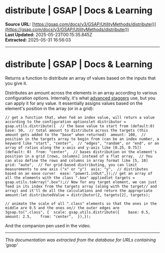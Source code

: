 # distribute | GSAP | Docs & Learning

**Source URL:** [https://gsap.com/docs/v3/GSAP/UtilityMethods/distribute()](https://gsap.com/docs/v3/GSAP/UtilityMethods/distribute())  
**Last Updated:** 2025-05-23T00:15:35.845Z  
**Extracted:** 2025-05-31 16:56:03

---

# distribute | GSAP | Docs & Learning

Returns a function to distribute an array of values based on the inputs that you give it.

Distributes an amount across the elements in an array according to various configuration options. Internally, it's what [advanced staggers](https://gsap.com/resources/getting-started/Staggers) use, but you can apply it for any value. It essentially assigns values based on the element's position in the array (or in a grid):

```
// get a function that, when fed an index value, will return a value according to the configuration optionslet distributor = gsap.utils.distribute({  // the base value to start from (default:0)  base: 50,  // total amount to distribute across the targets (this amount gets added to the "base" when returned)  amount: 100,  // position in the targets array to begin from (can be an index number, a keyword like "start", "center",  // "edges", "random", or "end", or an array of ratios along the x-axis and y-axis like [0.25, 0.75]) (default: 0)  from: "center",  // bases distribution on the element's position in a grid [rows, columns] instead of a flat array.  // You can also define the rows and columns in array format like [5, 10]  grid: "auto",  // for grid-based distributing, you can limit measurements to one axis ("x" or "y")  axis: "y",  // distributes based on an ease curve!  ease: "power1.inOut",});// get an array of all the elements with the class ".box" appliedlet targets = gsap.utils.toArray(".box");// Now for any target element, we can just feed in its index from the targets array (along with the target// and array) and it'll do all the calculations and return the appropriate amount:let distributedValue = distributor(2, targets[2], targets);
```

```
// animate the scale of all ".class" elements so that the ones in the middle are 0.5 and the ones on// the outer edges are 3gsap.to(".class", {  scale: gsap.utils.distribute({    base: 0.5,    amount: 2.5,    from: "center",  }),});
```

And the companion pen used in the video.

---

*This documentation was extracted from the database for URLs containing 'gsap'*

